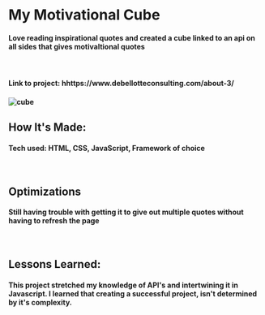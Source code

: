 <h1> My Motivational Cube </h1>
<h4>Love reading inspirational quotes and created a cube linked to an api on all sides that gives motivaltional quotes</h4>
<br>
<h4>Link to project: hhttps://www.debellotteconsulting.com/about-3/<h4>
<img id ='cube' src=https://static.wixstatic.com/media/9c9835_14a432297aa743bc8db183acfd577a20~mv2.png/v1/fill/w_984,h_716,al_c,q_90,usm_0.66_1.00_0.01,enc_auto/Motivational%20Cube%20App.png alt='cube'>
 <br>
<h2>How It's Made:</h2>
<h4>Tech used: HTML, CSS, JavaScript, Framework of choice</h4>
 <br>
<h2>Optimizations</h2>
<h4>Still having trouble with getting it to give out multiple quotes without having to refresh the page</h4>
<br>
<h2>Lessons Learned:</h2>
<h4>This project stretched my knowledge of API's and intertwining it in Javascript. I learned that creating a successful project, isn't determined by it's complexity.</h4>
